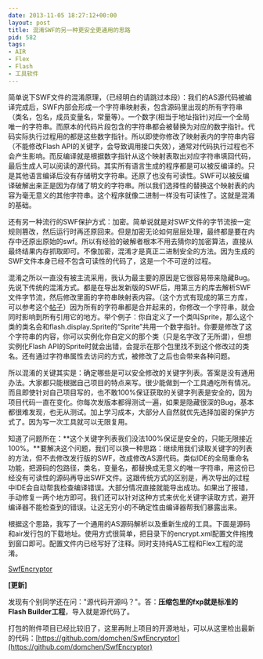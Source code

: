 ```yaml
---
date: 2013-11-05 18:27:12+00:00
layout: post
title: 混淆SWF的另一种更安全更通用的思路
pid: 582
tags:
- AIR
- Flex
- Flash
- 工具软件
---
```


简单说下SWF文件的混淆原理，（已经明白的请跳过本段）：我们的AS源代码被编译完成后，SWF内部会形成一个字符串映射表，包含源码里出现的所有字符串（类名，包名，成员变量名，常量等）。一个数字(相当于地址指针)对应一个全局唯一的字符串。而原本的代码片段包含的字符串都会被替换为对应的数字指针。代码实际执行过程用的都是这些数字指针。所以即使你修改了映射表内的字符串内容（不能修改Flash API的关键字，会导致调用接口失效），通常对代码执行过程也不会产生影响。而反编译就是根据数字指针从这个映射表取出对应字符串填回代码，最后生成人可以阅读的源代码。其实所有语言生成的程序都是可以被反编译的。只是其他语言编译后没有存储明文字符串。还原了也没有可读性。SWF可以被反编译破解出来正是因为存储了明文的字符串。所以我们选择性的替换这个映射表的内容为毫无意义的其他字符串。这个程序就像二进制一样没有可读性了。这就是混淆的基础。

还有另一种流行的SWF保护方式：加密。简单说就是对SWF文件的字节流按一定规则篡改，然后运行时再还原回来。但是加密无论如何层层处理，最终都是要在内存中还原出原始的swf。所以有经验的破解者根本不用去猜你的加密算法，直接从最终结果内存抓取即可。不像加密，混淆才是真正二进制安全的方法。因为生成的SWF文件本身已经不包含可读性的代码了，这是一个不可逆的过程。



混淆之所以一直没有被主流采用，我认为最主要的原因是它很容易带来隐藏Bug。先说下传统的混淆方式。都是在导出发新版的SWF后，用第三方的库去解析SWF文件字节流，然后修改里面的字符串映射表内容。（这个方式有现成的第三方库，可以参考这个[帖子](http://bbs.9ria.com/thread-138862-1-1.html)）因为所有的字符串都是合并起来的，你修改一个字符串，就会同时影响到所有引用它的地方。举个例子：你自定义了一个类叫Sprite，那么这个类的类名会和flash.display.Sprite的“Sprite”共用一个数字指针。你要是修改了这个字符串的内容，你可以实例化你自定义的那个类（只是名字改了无所谓），但想实例化Flash API的Sprite时就会出错，会提示在那个包里找不到这个修改过的类名。还有通过字符串属性去访问的方式，被修改了之后也会带来各种问题。

所以混淆的关键其实是：确定哪些是可以安全修改的关键字列表。答案是没有通用办法。大家都只能根据自己项目的特点来写。很少能做到一个工具通吃所有情况。而且即使针对自己项目写的，也不敢100%保证获取的关键字列表是安全的，因为项目代码一直在变化。你每次发版本都得测试一遍，如果是隐藏很深的Bug，基本都很难发现，也无从测试。加上学习成本，大部分人自然就优先选择加密的保护方式了。因为写一次工具就可以无限复用。

知道了问题所在：**这个关键字列表我们没法100%保证是安全的，只能无限接近100%。**要解决这个问题，我们可以换一种思路：继续用我们读取关键字的列表的方法，但不去修改发行版的SWF，改成修改AS源代码。类似IDE的全局重命名功能，把源码的包路径，类名，变量名，都替换成无意义的唯一字符串，用这份已经没有可读性的源码再导出SWF文件。这跟传统方式的区别是，再次导出的过程中IDE会自动帮我检查编译错误。大部分情况直接就能导出成功。如果出了报错，手动修复一两个地方即可。我们还可以针对这种方式来优化关键字读取方式，避开编译器不能检查到的错误。让这无穷小的不确定性由编译器帮我们暴露出来。

根据这个思路，我写了一个通用的AS源码解析以及重新生成的工具。下面是源码和air发行包的下载地址。使用方式很简单，把目录下的encrypt.xml配置文件拖拽到窗口即可。配置文件内已经写好了注释。同时支持纯AS工程和Flex工程的混淆。

[SwfEncryptor](/uploads/2013/11/SwfEncryptor.zip)

**[更新]**

发现有个别同学还在问："源代码开源吗？"。答：**压缩包里的fxp就是标准的Flash Builder工程**，导入就是源代码了。

打包的附件项目已经比较旧了，这里再附上项目的开源地址，可以从这里检出最新的代码：[https://github.com/domchen/SwfEncryptor](https://github.com/domchen/SwfEncryptor)

